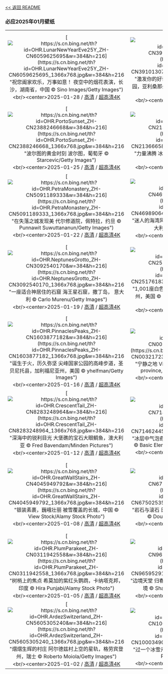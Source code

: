 [<< 返回 README](../../README.md)
### 必应2025年01月壁纸
||||
|:---:|:---:|:---:|
|[![https://s.cn.bing.net/th?id=OHR.LunarNewYearEve25Y_ZH-CN6059625695&w=384&h=216](https://s.cn.bing.net/th?id=OHR.LunarNewYearEve25Y_ZH-CN6059625695_1366x768.jpg&w=384&h=216 "祝您阖家欢乐，万事如意！&#10;夜空中的烟花表演，长沙，湖南省，中国&#10;© Sino Images/Getty Images")](https://s.cn.bing.net/search?q=%e9%99%a4%e5%a4%95%e5%a4%9c&form=hpcapt&mkt=zh-cn&filters=HpDate:"20250127_1600")<br/><center>2025-01-28 / [高清](https://s.cn.bing.net/th?id=OHR.LunarNewYearEve25Y_ZH-CN6059625695_1920x1200.jpg&w=1920&h=1200) / [超高清4K](https://s.cn.bing.net/th?id=OHR.LunarNewYearEve25Y_ZH-CN6059625695_UHD.jpg&w=3840&h=2160)<center/>|[![https://s.cn.bing.net/th?id=OHR.CanyonSnow_ZH-CN3910130781&w=384&h=216](https://s.cn.bing.net/th?id=OHR.CanyonSnow_ZH-CN3910130781_1366x768.jpg&w=384&h=216 "激发你的好奇心&#10;琐罗亚斯德神庙，大峡谷国家公园，亚利桑那州，美国&#10;© Nick Lake/Tandem Stills + Motion")](https://s.cn.bing.net/search?q=%e7%90%90%e7%bd%97%e4%ba%9a%e6%96%af%e5%be%b7%e7%a5%9e%e5%ba%99&form=hpcapt&mkt=zh-cn&filters=HpDate:"20250126_1600")<br/><center>2025-01-27 / [高清](https://s.cn.bing.net/th?id=OHR.CanyonSnow_ZH-CN3910130781_1920x1200.jpg&w=1920&h=1200) / [超高清4K](https://s.cn.bing.net/th?id=OHR.CanyonSnow_ZH-CN3910130781_UHD.jpg&w=3840&h=2160)<center/>|[![https://s.cn.bing.net/th?id=OHR.FrostedBeech_ZH-CN2845716018&w=384&h=216](https://s.cn.bing.net/th?id=OHR.FrostedBeech_ZH-CN2845716018_1366x768.jpg&w=384&h=216 "优雅地老去&#10;比利时的欧洲山毛榉森林&#10;© Philippe Moes/Minden Pictures")](https://s.cn.bing.net/search?q=%e6%ac%a7%e6%b4%b2%e5%b1%b1%e6%af%9b%e6%a6%89&form=hpcapt&mkt=zh-cn&filters=HpDate:"20250125_1600")<br/><center>2025-01-26 / [高清](https://s.cn.bing.net/th?id=OHR.FrostedBeech_ZH-CN2845716018_1920x1200.jpg&w=1920&h=1200) / [超高清4K](https://s.cn.bing.net/th?id=OHR.FrostedBeech_ZH-CN2845716018_UHD.jpg&w=3840&h=2160)<center/>|
|[![https://s.cn.bing.net/th?id=OHR.PortoSunset_ZH-CN2388246668&w=384&h=216](https://s.cn.bing.net/th?id=OHR.PortoSunset_ZH-CN2388246668_1366x768.jpg&w=384&h=216 "波尔图的黄金时刻&#10;波尔图，葡萄牙&#10;© Starcevic/Getty Images")](https://s.cn.bing.net/search?q=%e8%91%a1%e8%90%84%e7%89%99%e6%b3%a2%e5%b0%94%e5%9b%be&form=hpcapt&mkt=zh-cn&filters=HpDate:"20250124_1600")<br/><center>2025-01-25 / [高清](https://s.cn.bing.net/th?id=OHR.PortoSunset_ZH-CN2388246668_1920x1200.jpg&w=1920&h=1200) / [超高清4K](https://s.cn.bing.net/th?id=OHR.PortoSunset_ZH-CN2388246668_UHD.jpg&w=3840&h=2160)<center/>|[![https://s.cn.bing.net/th?id=OHR.IcelandGeyser_ZH-CN2136665867&w=384&h=216](https://s.cn.bing.net/th?id=OHR.IcelandGeyser_ZH-CN2136665867_1366x768.jpg&w=384&h=216 "力量沸腾&#10;冰岛的史托克间歇泉&#10;© John and Tina Reid/Getty Images")](https://s.cn.bing.net/search?q=%e5%86%b0%e5%b2%9b%e8%87%ad%e9%a3%9f%e8%8a%82&form=hpcapt&mkt=zh-cn&filters=HpDate:"20250123_1600")<br/><center>2025-01-24 / [高清](https://s.cn.bing.net/th?id=OHR.IcelandGeyser_ZH-CN2136665867_1920x1200.jpg&w=1920&h=1200) / [超高清4K](https://s.cn.bing.net/th?id=OHR.IcelandGeyser_ZH-CN2136665867_UHD.jpg&w=3840&h=2160)<center/>|[![https://s.cn.bing.net/th?id=OHR.DeerValley_ZH-CN6029262704&w=384&h=216](https://s.cn.bing.net/th?id=OHR.DeerValley_ZH-CN6029262704_1366x768.jpg&w=384&h=216 "电影、山脉和魔法&#10;黄昏时的鹿谷，帕克城，犹他州，美国&#10;© Adventure_Photo/Getty Images")](https://s.cn.bing.net/search?q=%e5%b8%95%e5%85%8b%e5%9f%8e%e9%b9%bf%e8%b0%b7%e6%bb%91%e9%9b%aa%e5%ba%a6%e5%81%87%e6%9d%91&form=hpcapt&mkt=zh-cn&filters=HpDate:"20250122_1600")<br/><center>2025-01-23 / [高清](https://s.cn.bing.net/th?id=OHR.DeerValley_ZH-CN6029262704_1920x1200.jpg&w=1920&h=1200) / [超高清4K](https://s.cn.bing.net/th?id=OHR.DeerValley_ZH-CN6029262704_UHD.jpg&w=3840&h=2160)<center/>|
|[![https://s.cn.bing.net/th?id=OHR.PetraMonastery_ZH-CN5091189333&w=384&h=216](https://s.cn.bing.net/th?id=OHR.PetraMonastery_ZH-CN5091189333_1366x768.jpg&w=384&h=216 "在失落之城发现美&#10;代尔修道院，佩特拉，约旦&#10;© Punnawit Suwuttananun/Getty Images")](https://s.cn.bing.net/search?q=%e4%bd%a9%e7%89%b9%e6%8b%89%e4%bb%a3%e5%b0%94%e4%bf%ae%e9%81%93%e9%99%a2&form=hpcapt&mkt=zh-cn&filters=HpDate:"20250121_1600")<br/><center>2025-01-22 / [高清](https://s.cn.bing.net/th?id=OHR.PetraMonastery_ZH-CN5091189333_1920x1200.jpg&w=1920&h=1200) / [超高清4K](https://s.cn.bing.net/th?id=OHR.PetraMonastery_ZH-CN5091189333_UHD.jpg&w=3840&h=2160)<center/>|[![https://s.cn.bing.net/th?id=OHR.NapoliPizza_ZH-CN4698906448&w=384&h=216](https://s.cn.bing.net/th?id=OHR.NapoliPizza_ZH-CN4698906448_1366x768.jpg&w=384&h=216 "迷人的海湾风光&#10;俯瞰那不勒斯湾和维苏威火山，意大利&#10;© ezypix/Getty Images")](https://s.cn.bing.net/search?q=%e9%82%a3%e4%b8%8d%e5%8b%92%e6%96%af%e6%b9%be&form=hpcapt&mkt=zh-cn&filters=HpDate:"20250120_1600")<br/><center>2025-01-21 / [高清](https://s.cn.bing.net/th?id=OHR.NapoliPizza_ZH-CN4698906448_1920x1200.jpg&w=1920&h=1200) / [超高清4K](https://s.cn.bing.net/th?id=OHR.NapoliPizza_ZH-CN4698906448_UHD.jpg&w=3840&h=2160)<center/>|[![https://s.cn.bing.net/th?id=OHR.DutchSquirrel_ZH-CN3896893818&w=384&h=216](https://s.cn.bing.net/th?id=OHR.DutchSquirrel_ZH-CN3896893818_1366x768.jpg&w=384&h=216 "松鼠之趣&#10;欧亚红松鼠与毒蘑菇&#10;© Edwin Giesbers/Minden Pictures")](https://s.cn.bing.net/search?q=%e6%ac%a7%e4%ba%9a%e7%ba%a2%e6%9d%be%e9%bc%a0&form=hpcapt&mkt=zh-cn&filters=HpDate:"20250119_1600")<br/><center>2025-01-20 / [高清](https://s.cn.bing.net/th?id=OHR.DutchSquirrel_ZH-CN3896893818_1920x1200.jpg&w=1920&h=1200) / [超高清4K](https://s.cn.bing.net/th?id=OHR.DutchSquirrel_ZH-CN3896893818_UHD.jpg&w=3840&h=2160)<center/>|
|[![https://s.cn.bing.net/th?id=OHR.NeptunesGrotto_ZH-CN3092540170&w=384&h=216](https://s.cn.bing.net/th?id=OHR.NeptunesGrotto_ZH-CN3092540170_1366x768.jpg&w=384&h=216 "一座适合神居住的石窟&#10;海王星石窟，撒丁岛， 意大利&#10;© Carlo Murenu/Getty Images")](https://s.cn.bing.net/search?q=%e6%b5%b7%e7%8e%8b%e6%98%9f%e7%9f%b3%e7%aa%9f&form=hpcapt&mkt=zh-cn&filters=HpDate:"20250118_1600")<br/><center>2025-01-19 / [高清](https://s.cn.bing.net/th?id=OHR.NeptunesGrotto_ZH-CN3092540170_1920x1200.jpg&w=1920&h=1200) / [超高清4K](https://s.cn.bing.net/th?id=OHR.NeptunesGrotto_ZH-CN3092540170_UHD.jpg&w=3840&h=2160)<center/>|[![https://s.cn.bing.net/th?id=OHR.WhiteSandsNP_ZH-CN2517618394&w=384&h=216](https://s.cn.bing.net/th?id=OHR.WhiteSandsNP_ZH-CN2517618394_1366x768.jpg&w=384&h=216 "1,001座白色沙丘&#10;白沙国家公园的日落，新墨西哥州，美国&#10;© Image Professionals GmbH/Alamy Stock Photo")](https://s.cn.bing.net/search?q=%e6%96%b0%e5%a2%a8%e8%a5%bf%e5%93%a5%e5%b7%9e%e7%99%bd%e6%b2%99%e5%9b%bd%e5%ae%b6%e5%85%ac%e5%9b%ad&form=hpcapt&mkt=zh-cn&filters=HpDate:"20250117_1600")<br/><center>2025-01-18 / [高清](https://s.cn.bing.net/th?id=OHR.WhiteSandsNP_ZH-CN2517618394_1920x1200.jpg&w=1920&h=1200) / [超高清4K](https://s.cn.bing.net/th?id=OHR.WhiteSandsNP_ZH-CN2517618394_UHD.jpg&w=3840&h=2160)<center/>|[![https://s.cn.bing.net/th?id=OHR.PelicanPortrait_ZH-CN1928504597&w=384&h=216](https://s.cn.bing.net/th?id=OHR.PelicanPortrait_ZH-CN1928504597_1366x768.jpg&w=384&h=216 "完美的囊袋&#10;褐鹈鹕，圣地亚哥，加利福尼亚州，美国&#10;© Arthur Morris/BIRDS AS ART/Getty Images")](https://s.cn.bing.net/search?q=%e8%a4%90%e9%b9%88%e9%b9%95&form=hpcapt&mkt=zh-cn&filters=HpDate:"20250116_1600")<br/><center>2025-01-17 / [高清](https://s.cn.bing.net/th?id=OHR.PelicanPortrait_ZH-CN1928504597_1920x1200.jpg&w=1920&h=1200) / [超高清4K](https://s.cn.bing.net/th?id=OHR.PelicanPortrait_ZH-CN1928504597_UHD.jpg&w=3840&h=2160)<center/>|
|[![https://s.cn.bing.net/th?id=OHR.PinnaclesPeaks_ZH-CN1603877182&w=384&h=216](https://s.cn.bing.net/th?id=OHR.PinnaclesPeaks_ZH-CN1603877182_1366x768.jpg&w=384&h=216 "诞生于火，历久弥坚&#10;尖峰国家公园的高峰步道，圣贝尼托县，加利福尼亚州，美国&#10;© yhelfman/Getty Images")](https://s.cn.bing.net/search?q=%e5%b0%96%e5%b3%b0%e5%9b%bd%e5%ae%b6%e5%85%ac%e5%9b%ad&form=hpcapt&mkt=zh-cn&filters=HpDate:"20250115_1600")<br/><center>2025-01-16 / [高清](https://s.cn.bing.net/th?id=OHR.PinnaclesPeaks_ZH-CN1603877182_1920x1200.jpg&w=1920&h=1200) / [超高清4K](https://s.cn.bing.net/th?id=OHR.PinnaclesPeaks_ZH-CN1603877182_UHD.jpg&w=3840&h=2160)<center/>|[![https://s.cn.bing.net/th?id=OHR.CadizSpain_ZH-CN0032172399&w=384&h=216](https://s.cn.bing.net/th?id=OHR.CadizSpain_ZH-CN0032172399_1366x768.jpg&w=384&h=216 "宁静之地&#10;Village of Zahara de la Sierra, Cádiz province, Spain&#10;© SEN LI/Getty Images")](https://s.cn.bing.net/search?q=%e8%90%a8%e9%98%bf%e6%8b%89%c2%b7%e5%be%b7%e6%8b%89%e8%b0%a2%e6%8b%89&form=hpcapt&mkt=zh-cn&filters=HpDate:"20250113_1600")<br/><center>2025-01-14 / [高清](https://s.cn.bing.net/th?id=OHR.CadizSpain_ZH-CN0032172399_1920x1200.jpg&w=1920&h=1200) / [超高清4K](https://s.cn.bing.net/th?id=OHR.CadizSpain_ZH-CN0032172399_UHD.jpg&w=3840&h=2160)<center/>|[![https://s.cn.bing.net/th?id=OHR.CoastalWales_ZH-CN9113929287&w=384&h=216](https://s.cn.bing.net/th?id=OHR.CoastalWales_ZH-CN9113929287_1366x768.jpg&w=384&h=216 "“威尔士”祝你新年快乐！&#10;小屋和特尔莫尔灯塔，兰德温岛，威尔士，英国&#10;© Westend61 on Offset/Shutterstock")](https://s.cn.bing.net/search?q=%e5%a8%81%e5%b0%94%e5%a3%ab%e6%97%a7%e6%96%b0%e5%b9%b4&form=hpcapt&mkt=zh-cn&filters=HpDate:"20250112_1600")<br/><center>2025-01-13 / [高清](https://s.cn.bing.net/th?id=OHR.CoastalWales_ZH-CN9113929287_1920x1200.jpg&w=1920&h=1200) / [超高清4K](https://s.cn.bing.net/th?id=OHR.CoastalWales_ZH-CN9113929287_UHD.jpg&w=3840&h=2160)<center/>|
|[![https://s.cn.bing.net/th?id=OHR.CrescentTail_ZH-CN8283248964&w=384&h=216](https://s.cn.bing.net/th?id=OHR.CrescentTail_ZH-CN8283248964_1366x768.jpg&w=384&h=216 "深海中的锐利目光&#10;大堡礁的宝石大眼鲷鱼，澳大利亚&#10;© Fred Bavendam/Minden Pictures")](https://s.cn.bing.net/search?q=%e5%ae%9d%e7%9f%b3%e5%a4%a7%e7%9c%bc%e9%b2%b7%e9%b1%bc&form=hpcapt&mkt=zh-cn&filters=HpDate:"20250111_1600")<br/><center>2025-01-12 / [高清](https://s.cn.bing.net/th?id=OHR.CrescentTail_ZH-CN8283248964_1920x1200.jpg&w=1920&h=1200) / [超高清4K](https://s.cn.bing.net/th?id=OHR.CrescentTail_ZH-CN8283248964_UHD.jpg&w=3840&h=2160)<center/>|[![https://s.cn.bing.net/th?id=OHR.BubbleLake_ZH-CN7146244555&w=384&h=216](https://s.cn.bing.net/th?id=OHR.BubbleLake_ZH-CN7146244555_1366x768.jpg&w=384&h=216 "冰层中气泡奇观&#10;亚伯拉罕湖，阿尔伯塔省，加拿大&#10;© Basic Elements Photography/Getty Images")](https://s.cn.bing.net/search?q=%e9%98%bf%e5%b0%94%e4%bc%af%e5%a1%94%e7%9c%81%e4%ba%9a%e4%bc%af%e6%8b%89%e7%bd%95%e6%b9%96&form=hpcapt&mkt=zh-cn&filters=HpDate:"20250109_1600")<br/><center>2025-01-10 / [高清](https://s.cn.bing.net/th?id=OHR.BubbleLake_ZH-CN7146244555_1920x1200.jpg&w=1920&h=1200) / [超高清4K](https://s.cn.bing.net/th?id=OHR.BubbleLake_ZH-CN7146244555_UHD.jpg&w=3840&h=2160)<center/>|[![https://s.cn.bing.net/th?id=OHR.NamibiaDunes_ZH-CN5102483490&w=384&h=216](https://s.cn.bing.net/th?id=OHR.NamibiaDunes_ZH-CN5102483490_1366x768.jpg&w=384&h=216 "变换的地平线&#10;苏丝斯黎沙丘，纳米布沙漠，纳米比亚&#10;© Airpano/Amazing Aerial Agency")](https://s.cn.bing.net/search?q=%e7%ba%b3%e7%b1%b3%e5%b8%83%e6%b2%99%e6%bc%a0&form=hpcapt&mkt=zh-cn&filters=HpDate:"20250108_1600")<br/><center>2025-01-09 / [高清](https://s.cn.bing.net/th?id=OHR.NamibiaDunes_ZH-CN5102483490_1920x1200.jpg&w=1920&h=1200) / [超高清4K](https://s.cn.bing.net/th?id=OHR.NamibiaDunes_ZH-CN5102483490_UHD.jpg&w=3840&h=2160)<center/>|
|[![https://s.cn.bing.net/th?id=OHR.GreatWallStairs_ZH-CN4045949792&w=384&h=216](https://s.cn.bing.net/th?id=OHR.GreatWallStairs_ZH-CN4045949792_1366x768.jpg&w=384&h=216 "银装素裹，巍峨壮丽&#10;被雪覆盖的长城，中国&#10;© View Stock/Alamy Stock Photo")](https://s.cn.bing.net/search?q=%e4%b8%ad%e5%9b%bd%e9%95%bf%e5%9f%8e&form=hpcapt&mkt=zh-cn&filters=HpDate:"20250107_1600")<br/><center>2025-01-08 / [高清](https://s.cn.bing.net/th?id=OHR.GreatWallStairs_ZH-CN4045949792_1920x1200.jpg&w=1920&h=1200) / [超高清4K](https://s.cn.bing.net/th?id=OHR.GreatWallStairs_ZH-CN4045949792_UHD.jpg&w=3840&h=2160)<center/>|[![https://s.cn.bing.net/th?id=OHR.BouldersNZ_ZH-CN6750253580&w=384&h=216](https://s.cn.bing.net/th?id=OHR.BouldersNZ_ZH-CN6750253580_1366x768.jpg&w=384&h=216 "岩石与滚石&#10;日落时的摩拉基大圆石，南岛，新西兰&#10;© Douglas Pearson/eStock Photo")](https://s.cn.bing.net/search?q=%e6%91%a9%e6%8b%89%e5%9f%ba%e5%a4%a7%e5%9c%86%e7%9f%b3&form=hpcapt&mkt=zh-cn&filters=HpDate:"20250106_1600")<br/><center>2025-01-07 / [高清](https://s.cn.bing.net/th?id=OHR.BouldersNZ_ZH-CN6750253580_1920x1200.jpg&w=1920&h=1200) / [超高清4K](https://s.cn.bing.net/th?id=OHR.BouldersNZ_ZH-CN6750253580_UHD.jpg&w=3840&h=2160)<center/>|[![https://s.cn.bing.net/th?id=OHR.RavennaBasilica_ZH-CN1406474730&w=384&h=216](https://s.cn.bing.net/th?id=OHR.RavennaBasilica_ZH-CN1406474730_1366x768.jpg&w=384&h=216 "神圣的深渊&#10;被水淹没的地下室，圣弗朗西斯大教堂，拉文纳，意大利&#10;© Andrea Pucci/Getty Images")](https://s.cn.bing.net/search?q=%e6%84%8f%e5%a4%a7%e5%88%a9%e6%8b%89%e6%96%87%e7%ba%b3&form=hpcapt&mkt=zh-cn&filters=HpDate:"20250105_1600")<br/><center>2025-01-06 / [高清](https://s.cn.bing.net/th?id=OHR.RavennaBasilica_ZH-CN1406474730_1920x1200.jpg&w=1920&h=1200) / [超高清4K](https://s.cn.bing.net/th?id=OHR.RavennaBasilica_ZH-CN1406474730_UHD.jpg&w=3840&h=2160)<center/>|
|[![https://s.cn.bing.net/th?id=OHR.PlumParakeet_ZH-CN0311942558&w=384&h=216](https://s.cn.bing.net/th?id=OHR.PlumParakeet_ZH-CN0311942558_1366x768.jpg&w=384&h=216 "树梢上的焦点&#10;希莫加的紫红头鹦鹉，卡纳塔克邦，印度&#10;© Hira Punjabi/Alamy Stock Photo")](https://s.cn.bing.net/search?q=%e7%b4%ab%e7%ba%a2%e5%a4%b4%e9%b9%a6%e9%b9%89&form=hpcapt&mkt=zh-cn&filters=HpDate:"20250104_1600")<br/><center>2025-01-05 / [高清](https://s.cn.bing.net/th?id=OHR.PlumParakeet_ZH-CN0311942558_1920x1200.jpg&w=1920&h=1200) / [超高清4K](https://s.cn.bing.net/th?id=OHR.PlumParakeet_ZH-CN0311942558_UHD.jpg&w=3840&h=2160)<center/>|[![https://s.cn.bing.net/th?id=OHR.VietnamFalls_ZH-CN9659529108&w=384&h=216](https://s.cn.bing.net/th?id=OHR.VietnamFalls_ZH-CN9659529108_1366x768.jpg&w=384&h=216 "边境天堂&#10;归春河上的板约-德天瀑布，中国与越南边境&#10;© Shane P. White/Minden Pictures")](https://s.cn.bing.net/search?q=%e6%9d%bf%e7%ba%a6-%e5%be%b7%e5%a4%a9%e7%80%91%e5%b8%83&form=hpcapt&mkt=zh-cn&filters=HpDate:"20250103_1600")<br/><center>2025-01-04 / [高清](https://s.cn.bing.net/th?id=OHR.VietnamFalls_ZH-CN9659529108_1920x1200.jpg&w=1920&h=1200) / [超高清4K](https://s.cn.bing.net/th?id=OHR.VietnamFalls_ZH-CN9659529108_UHD.jpg&w=3840&h=2160)<center/>|[![https://s.cn.bing.net/th?id=OHR.TolkienOxford_ZH-CN6331694590&w=384&h=216](https://s.cn.bing.net/th?id=OHR.TolkienOxford_ZH-CN6331694590_1366x768.jpg&w=384&h=216 "尽享欢乐时光&#10;英国拉德克里夫图书馆和万灵学院，牛津大学，英格兰&#10;© atiger/Shutterstock")](https://s.cn.bing.net/search?q=JRR+%e6%89%98%e5%b0%94%e9%87%91&form=hpcapt&mkt=zh-cn&filters=HpDate:"20250102_1600")<br/><center>2025-01-03 / [高清](https://s.cn.bing.net/th?id=OHR.TolkienOxford_ZH-CN6331694590_1920x1200.jpg&w=1920&h=1200) / [超高清4K](https://s.cn.bing.net/th?id=OHR.TolkienOxford_ZH-CN6331694590_UHD.jpg&w=3840&h=2160)<center/>|
|[![https://s.cn.bing.net/th?id=OHR.ArdezSwitzerland_ZH-CN5605305240&w=384&h=216](https://s.cn.bing.net/th?id=OHR.ArdezSwitzerland_ZH-CN5605305240_1366x768.jpg&w=384&h=216 "熠熠生辉的村庄&#10;阿尔德兹村上空的星轨，格劳宾登州，瑞士&#10;© Roberto Moiola/Getty Images")](https://s.cn.bing.net/search?q=%e7%91%9e%e5%a3%ab%e9%98%bf%e5%b0%94%e5%be%b7%e5%85%b9&form=hpcapt&mkt=zh-cn&filters=HpDate:"20250101_1600")<br/><center>2025-01-02 / [高清](https://s.cn.bing.net/th?id=OHR.ArdezSwitzerland_ZH-CN5605305240_1920x1200.jpg&w=1920&h=1200) / [超高清4K](https://s.cn.bing.net/th?id=OHR.ArdezSwitzerland_ZH-CN5605305240_UHD.jpg&w=3840&h=2160)<center/>|[![https://s.cn.bing.net/th?id=OHR.PolarBearSwim_ZH-CN1000349057&w=384&h=216](https://s.cn.bing.net/th?id=OHR.PolarBearSwim_ZH-CN1000349057_1366x768.jpg&w=384&h=216 "过一个冰雪元旦！&#10;在北极玩耍的北极熊&#10;© Ondrej Prosicky/Shutterstock")](https://s.cn.bing.net/search?q=%e5%85%83%e6%97%a6&form=hpcapt&mkt=zh-cn&filters=HpDate:"20241231_1600")<br/><center>2025-01-01 / [高清](https://s.cn.bing.net/th?id=OHR.PolarBearSwim_ZH-CN1000349057_1920x1200.jpg&w=1920&h=1200) / [超高清4K](https://s.cn.bing.net/th?id=OHR.PolarBearSwim_ZH-CN1000349057_UHD.jpg&w=3840&h=2160)<center/>